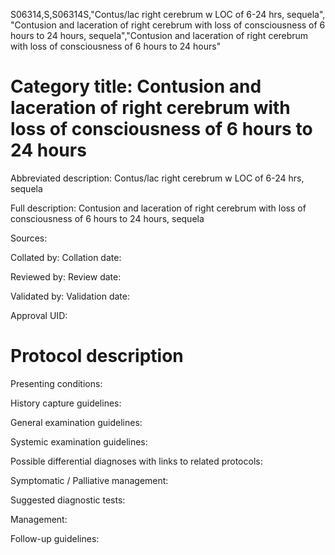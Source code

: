 S06314,S,S06314S,"Contus/lac right cerebrum w LOC of 6-24 hrs, sequela", "Contusion and laceration of right cerebrum with loss of consciousness of 6 hours to 24 hours, sequela","Contusion and laceration of right cerebrum with loss of consciousness of 6 hours to 24 hours"
# Category title: Contusion and laceration of right cerebrum with loss of consciousness of 6 hours to 24 hours

Abbreviated description: Contus/lac right cerebrum w LOC of 6-24 hrs, sequela

Full description: Contusion and laceration of right cerebrum with loss of consciousness of 6 hours to 24 hours, sequela

Sources:

Collated by:
Collation date:

Reviewed by:
Review date:

Validated by:
Validation date:

Approval UID:

# Protocol description

Presenting conditions:

History capture guidelines:

General examination guidelines:

Systemic examination guidelines:

Possible differential diagnoses with links to related protocols:

Symptomatic / Palliative management:

Suggested diagnostic tests:

Management:

Follow-up guidelines:
